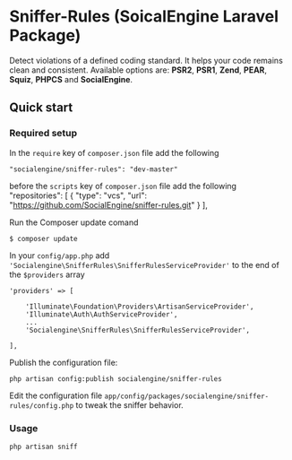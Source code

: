 # Sniffer-Rules (SoicalEngine Laravel Package)
Detect violations of a defined coding standard. It helps your code remains clean and consistent. Available options are: **PSR2**, **PSR1**, **Zend**, **PEAR**, **Squiz**, **PHPCS** and **SocialEngine**.


## Quick start

### Required setup

In the `require` key of `composer.json` file add the following

    "socialengine/sniffer-rules": "dev-master"

before the `scripts` key of `composer.json` file add the following
    "repositories": [
          {
              "type": "vcs",
              "url": "https://github.com/SocialEngine/sniffer-rules.git"
          }
    ],

Run the Composer update comand

    $ composer update

In your `config/app.php` add `'Socialengine\SnifferRules\SnifferRulesServiceProvider'` to the end of the `$providers` array

    'providers' => [

        'Illuminate\Foundation\Providers\ArtisanServiceProvider',
        'Illuminate\Auth\AuthServiceProvider',
        ...
        'Socialengine\SnifferRules\SnifferRulesServiceProvider',

    ],

Publish the configuration file:

    php artisan config:publish socialengine/sniffer-rules

Edit the configuration file `app/config/packages/socialengine/sniffer-rules/config.php` to tweak the sniffer behavior.

### Usage

    php artisan sniff  
